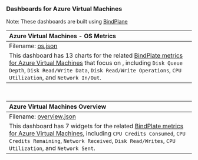 ### Dashboards for Azure Virtual Machines

Note: These dashboards are built using [BindPlane](https://docs.bindplane.bluemedora.com/docs/getting-started)

|Azure Virtual Machines - OS Metrics|
|:------------------|
|Filename: [os.json](os.json)|
|This dashboard has 13 charts for the related [BindPlate metrics for Azure Virtual Machines](https://docs.bindplane.bluemedora.com/docs/microsoft-azure-virtualmachines) that focus on , including `Disk Queue Depth`, `Disk Read/Write Data`, `Disk Read/Write Operations`, `CPU Utilization`, and `Network In/Out`.|

&nbsp;

|Azure Virtual Machines Overview|
|:-----------------------|
|Filename: [overview.json](overview.json)|
|This dashboard has 7 widgets for the related [BindPlate metrics for Azure Virtual Machines](https://docs.bindplane.bluemedora.com/docs/microsoft-azure-virtualmachines), including `CPU Credits Consumed`, `CPU Credits Remaining`, `Network Received`, `Disk Read/Writes`, `CPU Utilization`, and `Network Sent`.|

&nbsp;